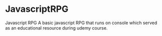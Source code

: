 # JavascriptRPG
Javascript RPG
A basic javascript RPG that runs on console which served as an educational resource during udemy course.
